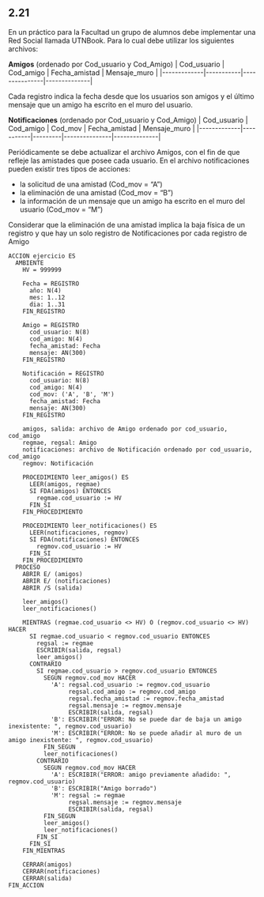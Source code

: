 ## 2.21
En un práctico para la Facultad un grupo de alumnos debe implementar una Red Social llamada UTNBook.
Para lo cual debe utilizar los siguientes archivos:

**Amigos** (ordenado por Cod_usuario y Cod_Amigo)
| Cod_usuario | Cod_amigo | Fecha_amistad | Mensaje_muro |
|-------------|-----------|---------------|--------------|

Cada registro indica la fecha desde que los usuarios son amigos y el último mensaje que un amigo ha
escrito en el muro del usuario.

**Notificaciones** (ordenado por Cod_usuario y Cod_Amigo)
| Cod_usuario | Cod_amigo | Cod_mov | Fecha_amistad | Mensaje_muro |
|-------------|-----------|---------|---------------|--------------|

Periódicamente se debe actualizar el archivo Amigos, con el fin de que refleje las amistades que posee
cada usuario. En el archivo notificaciones pueden existir tres tipos de acciones:
- la solicitud de una amistad (Cod_mov = “A”)
- la eliminación de una amistad (Cod_mov = “B”)
- la información de un mensaje que un amigo ha escrito en el muro del usuario (Cod_mov = “M”)

Considerar que la eliminación de una amistad implica la baja física de un registro y que hay un solo
registro de Notificaciones por cada registro de Amigo

```
ACCION ejercicio ES
  AMBIENTE
    HV = 999999

    Fecha = REGISTRO
      año: N(4)
      mes: 1..12
      dia: 1..31
    FIN_REGISTRO

    Amigo = REGISTRO
      cod_usuario: N(8)
      cod_amigo: N(4)
      fecha_amistad: Fecha
      mensaje: AN(300)
    FIN_REGISTRO

    Notificación = REGISTRO
      cod_usuario: N(8)
      cod_amigo: N(4)
      cod_mov: ('A', 'B', 'M')
      fecha_amistad: Fecha
      mensaje: AN(300)
    FIN_REGISTRO

    amigos, salida: archivo de Amigo ordenado por cod_usuario, cod_amigo
    regmae, regsal: Amigo
    notificaciones: archivo de Notificación ordenado por cod_usuario, cod_amigo
    regmov: Notificación

    PROCEDIMIENTO leer_amigos() ES
      LEER(amigos, regmae)
      SI FDA(amigos) ENTONCES
        regmae.cod_usuario := HV
      FIN_SI
    FIN_PROCEDIMIENTO

    PROCEDIMIENTO leer_notificaciones() ES
      LEER(notificaciones, regmov)
      SI FDA(notificaciones) ENTONCES
        regmov.cod_usuario := HV
      FIN_SI
    FIN_PROCEDIMIENTO
  PROCESO
    ABRIR E/ (amigos)
    ABRIR E/ (notificaciones)
    ABRIR /S (salida)

    leer_amigos()
    leer_notificaciones()

    MIENTRAS (regmae.cod_usuario <> HV) O (regmov.cod_usuario <> HV) HACER
      SI regmae.cod_usuario < regmov.cod_usuario ENTONCES
        regsal := regmae
        ESCRIBIR(salida, regsal)
        leer_amigos()
      CONTRARIO
        SI regmae.cod_usuario > regmov.cod_usuario ENTONCES
          SEGUN regmov.cod_mov HACER
            'A': regsal.cod_usuario := regmov.cod_usuario
                 regsal.cod_amigo := regmov.cod_amigo
                 regsal.fecha_amistad := regmov.fecha_amistad
                 regsal.mensaje := regmov.mensaje
                 ESCRIBIR(salida, regsal)
            'B': ESCRIBIR("ERROR: No se puede dar de baja un amigo inexistente: ", regmov.cod_usuario)
            'M': ESCRIBIR("ERROR: No se puede añadir al muro de un amigo inexistente: ", regmov.cod_usuario)
          FIN_SEGUN
          leer_notificaciones()
        CONTRARIO
          SEGUN regmov.cod_mov HACER
            'A': ESCRIBIR("ERROR: amigo previamente añadido: ", regmov.cod_usuario)
            'B': ESCRIBIR("Amigo borrado")
            'M': regsal := regmae
                 regsal.mensaje := regmov.mensaje
                 ESCRIBIR(salida, regsal)
          FIN_SEGUN
          leer_amigos()
          leer_notificaciones()
        FIN_SI
      FIN_SI
    FIN_MIENTRAS

    CERRAR(amigos)
    CERRAR(notificaciones)
    CERRAR(salida)
FIN_ACCION
```
